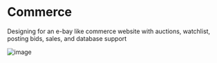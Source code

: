 # Commerce

Designing for an e-bay like commerce website with auctions, watchlist, posting bids, sales, and database support

![image](https://github.com/bradleeharr/CS50W/assets/56418392/86ca98a2-8c00-4191-bef2-8025c52d4546)

